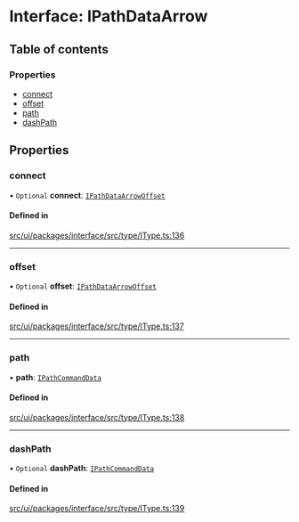 # Interface: IPathDataArrow

## Table of contents

### Properties

- [connect](IPathDataArrow.md#connect)
- [offset](IPathDataArrow.md#offset)
- [path](IPathDataArrow.md#path)
- [dashPath](IPathDataArrow.md#dashpath)

## Properties

### connect

• `Optional` **connect**: [`IPathDataArrowOffset`](IPathDataArrowOffset.md)

#### Defined in

[src/ui/packages/interface/src/type/IType.ts:136](https://github.com/leaferjs/leafer-ui/blob/4f34682d75d50ed9144f891fb4da145a8d369069/packages/interface/src/type/IType.ts#L136)

___

### offset

• `Optional` **offset**: [`IPathDataArrowOffset`](IPathDataArrowOffset.md)

#### Defined in

[src/ui/packages/interface/src/type/IType.ts:137](https://github.com/leaferjs/leafer-ui/blob/4f34682d75d50ed9144f891fb4da145a8d369069/packages/interface/src/type/IType.ts#L137)

___

### path

• **path**: [`IPathCommandData`](../modules.md#ipathcommanddata)

#### Defined in

[src/ui/packages/interface/src/type/IType.ts:138](https://github.com/leaferjs/leafer-ui/blob/4f34682d75d50ed9144f891fb4da145a8d369069/packages/interface/src/type/IType.ts#L138)

___

### dashPath

• `Optional` **dashPath**: [`IPathCommandData`](../modules.md#ipathcommanddata)

#### Defined in

[src/ui/packages/interface/src/type/IType.ts:139](https://github.com/leaferjs/leafer-ui/blob/4f34682d75d50ed9144f891fb4da145a8d369069/packages/interface/src/type/IType.ts#L139)
